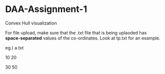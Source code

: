 # DAA-Assignment-1
Convex Hull visualization


For file upload, make sure that the .txt file that is being uplaoded has **space-separated** values of the co-ordinates. Look at tp.txt for an example.

eg.) a.txt

10 20

30 50
